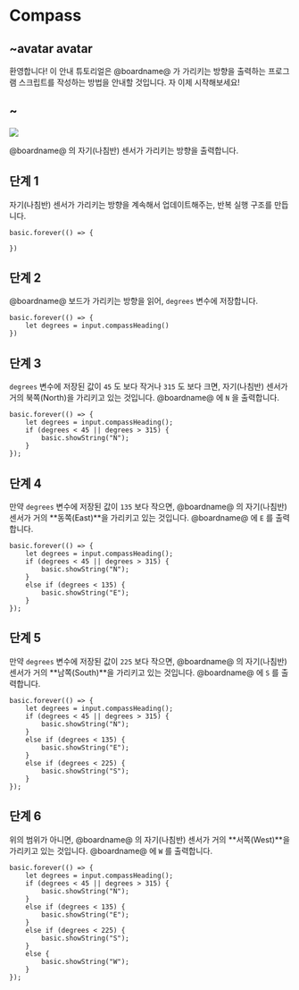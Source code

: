 # Compass

## ~avatar avatar

환영합니다! 이 안내 튜토리얼은 @boardname@ 가 가리키는 방향을 출력하는 프로그램 스크립트를 작성하는 방법을 안내할 것입니다. 자 이제 시작해보세요!

## ~

![](/static/mb/projects/a5-compass.png)

@boardname@ 의 자기(나침반) 센서가 가리키는 방향을 출력합니다.

## 단계 1

자기(나침반) 센서가 가리키는 방향을 계속해서 업데이트해주는, 반복 실행 구조를 만듭니다.

```blocks
basic.forever(() => {

})
```

## 단계 2

@boardname@ 보드가 가리키는 방향을 읽어, `degrees` 변수에 저장합니다.

```blocks
basic.forever(() => {
    let degrees = input.compassHeading()
})
```

## 단계 3

`degrees` 변수에 저장된 값이 `45` 도 보다 작거나 `315` 도 보다 크면, 자기(나침반) 센서가 거의 북쪽(North)을 가리키고 있는 것입니다. @boardname@ 에 `N` 을 출력합니다.

```blocks
basic.forever(() => {
    let degrees = input.compassHeading();
    if (degrees < 45 || degrees > 315) {
        basic.showString("N");
    }
});
```

## 단계 4

만약 `degrees` 변수에 저장된 값이 `135` 보다 작으면, @boardname@ 의 자기(나침반) 센서가 거의 **동쪽(East)**을 가리키고 있는 것입니다. @boardname@ 에 `E` 를 출력합니다.

```blocks
basic.forever(() => {
    let degrees = input.compassHeading();
    if (degrees < 45 || degrees > 315) {
        basic.showString("N");
    }
    else if (degrees < 135) {
        basic.showString("E");
    }
});
```

## 단계 5

만약 `degrees` 변수에 저장된 값이 `225` 보다 작으면, @boardname@ 의 자기(나침반) 센서가 거의 **남쪽(South)**을 가리키고 있는 것입니다. @boardname@ 에 `S` 를 출력합니다.

```blocks
basic.forever(() => {
    let degrees = input.compassHeading();
    if (degrees < 45 || degrees > 315) {
        basic.showString("N");
    }
    else if (degrees < 135) {
        basic.showString("E");
    }
    else if (degrees < 225) {
        basic.showString("S");
    }
});
```

## 단계 6

위의 범위가 아니면, @boardname@ 의 자기(나침반) 센서가 거의 **서쪽(West)**을 가리키고 있는 것입니다. @boardname@ 에 `W` 를 출력합니다.

```blocks
basic.forever(() => {
    let degrees = input.compassHeading();
    if (degrees < 45 || degrees > 315) {
        basic.showString("N");
    }
    else if (degrees < 135) {
        basic.showString("E");
    }
    else if (degrees < 225) {
        basic.showString("S");
    }
    else {
        basic.showString("W");
    }
});
```